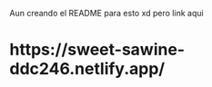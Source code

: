 Aun creando el README para esto xd pero link aqui
<h1> https://sweet-sawine-ddc246.netlify.app/ <h1/>
